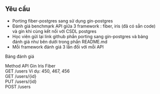 ## Yêu cầu
- Porting fiber-postgres sang sử dụng gin-postgres
- Đánh giá benchmark API giữa 3 framework : fiber, iris (đã có sẵn code) và gin khi cùng kết nối với CSDL postgres
- Học viên gửi lại link github phần porting sang gin-postgres và bảng đánh giá như bên dưới trong phần README.md
- Mỗi framework đánh giá 3 lần đối với mỗi API

Bảng đánh giá

Method	API	Gin	Iris	Fiber  
GET	/users	Ví dụ: 450, 467, 456		  
GET	/users/{id}			  
PUT	/users/{id}			  
POST	/users			  
